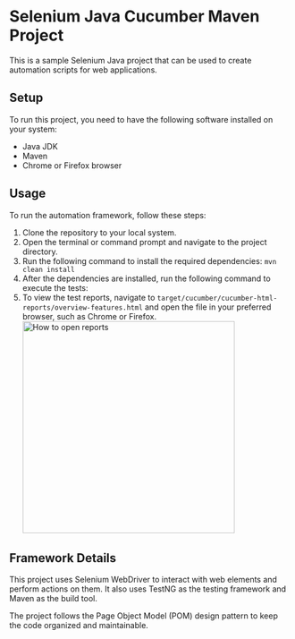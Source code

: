 # Selenium Java Cucumber Maven Project

This is a sample Selenium Java project that can be used to create automation scripts for web applications.

## Setup

To run this project, you need to have the following software installed on your system:

- Java JDK
- Maven
- Chrome or Firefox browser

## Usage

To run the automation framework, follow these steps:

1. Clone the repository to your local system.
2. Open the terminal or command prompt and navigate to the project directory.
3. Run the following command to install the required dependencies: `mvn clean install`
4. After the dependencies are installed, run the following command to execute the tests:
5. To view the test reports, navigate to `target/cucumber/cucumber-html-reports/overview-features.html` and open the file in your preferred browser, such as Chrome or Firefox.<img width="379" alt="How to open reports" src="https://user-images.githubusercontent.com/62767826/218906984-4d333172-763a-4baf-b65f-2a58938e64a3.png">



## Framework Details

This project uses Selenium WebDriver to interact with web elements and perform actions on them. It also uses TestNG as the testing framework and Maven as the build tool. 

The project follows the Page Object Model (POM) design pattern to keep the code organized and maintainable.



